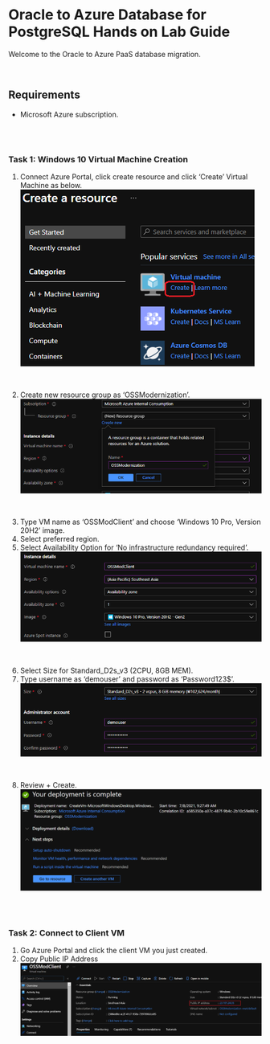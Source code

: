 # **Oracle to Azure Database for PostgreSQL Hands on Lab Guide**

Welcome to the Oracle to Azure PaaS database migration.
</br>

</br>

## **Requirements**

- Microsoft Azure subscription.
</br>

</br>

### **Task 1: Windows 10 Virtual Machine Creation**

1. Connect Azure Portal, click create resource and click ‘Create’ Virtual Machine as below.
![04_01_01.vm_creation_01](./Resources/Image/04_01_01.vm_creation_01.png)
</br>

2. Create new resource group as ‘OSSModernization’.
![04_01_01.vm_creation_01](./Resources/Image/04_01_01.vm_creation_02.png)
</br>

3. Type VM name as ‘OSSModClient’ and choose ‘Windows 10 Pro, Version 20H2’ image.
4. Select preferred region.
5. Select Availability Option for ‘No infrastructure redundancy required’.
![04_01_01.vm_creation_01](./Resources/Image/04_01_01.vm_creation_03.png)
</br>

6. Select Size for Standard_D2s_v3 (2CPU, 8GB MEM).
7. Type username as ‘demouser’ and password as ‘Password123$’.
![04_01_01.vm_creation_01](./Resources/Image/04_01_01.vm_creation_04.png)
</br>

8. Review + Create.
![04_01_01.vm_creation_01](./Resources/Image/04_01_01.vm_creation_05.png)
</br>

</br>

### **Task 2: Connect to Client VM**

1. Go Azure Portal and click the client VM you just created.
2. Copy Public IP Address
![04_01_02.connect_vm_01](./Resources/Image/04_01_02.connect_vm_01.png)
</br>
